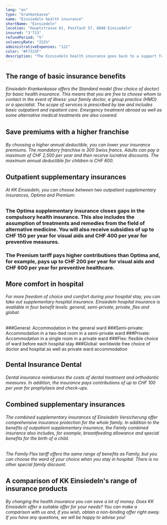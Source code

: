```yaml
---
lang: "en"
type: "krankenkasse"
name: "Einsiedeln health insurance"
shortName: "Einsiedeln"
location: "Hauptstrasse 61, Postfach 57, 8840 Einsiedeln"
insured: "3'713"
refundPeriod: "5"
solvencyRate: "222%"
administrativeExpenses: "122"
color: "#F7323F"
description: "The Einsiedeln health insurance goes back to a support fund for tailors and weavers from 1825, which existed until 1857. In 1871 the insurer was finally founded as an association of the bakers' and butchers' guild. Health insurance is characterised by strong ties to the region and a comprehensive range of services."
---
```


## The range of basic insurance benefits

###### Einsiedeln Krankenkasse offers the Standard model (free choice of doctor) for basic health insurance. This means that you are free to choose whom to contact in the event of illness: your family doctor, a group practice (HMO) or a specialist. The scope of services is prescribed by law and includes basic outpatient and inpatient care. Emergency treatment abroad as well as some alternative medical treatments are also covered.

## Save premiums with a higher franchise

###### By choosing a higher annual deductible, you can lower your insurance premiums. The mandatory franchise is 300 Swiss francs. Adults can pay a maximum of CHF 2,500 per year and then receive lucrative discounts. The maximum annual deductible for children is CHF 600.

## Outpatient supplementary insurances

###### At KK Einsiedeln, you can choose between two outpatient supplementary insurances, Optima and Premium:

### The Optima supplementary insurance closes gaps in the compulsory health insurance. This also includes the assumption of treatments and remedies from the field of alternative medicine. You will also receive subsidies of up to CHF 150 per year for visual aids and CHF 400 per year for preventive measures.

### The Premium tariff pays higher contributions than Optima and, for example, pays up to CHF 200 per year for visual aids and CHF 600 per year for preventive healthcare.

## More comfort in hospital

###### For more freedom of choice and comfort during your hospital stay, you can take out supplementary hospital insurance. Einsiedeln hospital insurance is available in four benefit levels: general, semi-private, private, flex and global:

###General: Accommodation in the general ward
###Semi-private: Accommodation in a two-bed room in a semi-private ward
###Private: Accommodation in a single room in a private ward
###Flex: flexible choice of ward before each hospital stay
###Global: worldwide free choice of doctor and hospital as well as private ward accommodation

## Dental Insurance Dental

###### Dental insurance reimburses the costs of dental treatment and orthodontic measures. In addition, the insurance pays contributions of up to CHF 100 per year for prophylaxis and check-ups.

## Combined supplementary insurances

###### The combined supplementary insurances of Einsiedeln Versicherung offer comprehensive insurance protection for the whole family. In addition to the benefits of outpatient supplementary insurance, the Family combined insurance also includes, for example, breastfeeding allowance and special benefits for the birth of a child.

###### The Family Flex tariff offers the same range of benefits as Family, but you can choose the ward of your choice when you stay in hospital. There is no other special family discount.

## A comparison of KK Einsiedeln's range of insurance products

###### By changing the health insurance you can save a lot of money. Does KK Einsiedeln offer a suitable offer for your needs? You can make a comparison with us and, if you wish, obtain a non-binding offer right away. If you have any questions, we will be happy to advise you!
